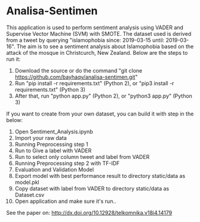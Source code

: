# Analisa-Sentimen

This application is used to perform sentiment analysis using VADER and Supervise Vector Machine (SVM) with SMOTE. The dataset used is derived from a tweet by querying "islamophobia since: 2019-03-15 until: 2019-03-16". The aim is to see a sentiment analysis about Islamophobia based on the attack of the mosque in Christcurch, New Zealand. Below are the steps to run it:
1. Download the source or do the command "git clone https://github.com/bayhaqy/analisa-sentimen.git"
2. Run "pip install -r requirements.txt" (Python 2), or "pip3 install -r requirements.txt" (Python 3)
3. After that, run "python app.py" (Python 2), or "python3 app.py" (Python 3)


If you want to create from your own dataset, you can build it with step in the below:
1. Open Sentiment_Analysis.ipynb
2. Import your raw data
3. Running Preprocessing step 1
4. Run to Give a label with VADER
5. Run to select only column tweet and label from VADER
6. Running Preprocessing step 2 with TF-IDF
7. Evaluation and Validation Model
8. Export model with best performance result to directory static/data as model.pkl
9. Copy dataset with label from VADER to directory static/data as Dataset.csv
10. Open application and make sure it's run..


See the paper on:
http://dx.doi.org/10.12928/telkomnika.v18i4.14179
